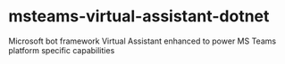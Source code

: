 # msteams-virtual-assistant-dotnet
Microsoft bot framework Virtual Assistant enhanced to power MS Teams platform specific capabilities
